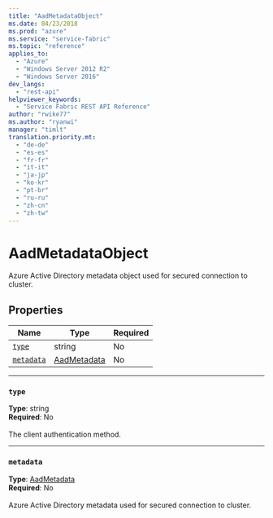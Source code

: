 ```yaml
---
title: "AadMetadataObject"
ms.date: 04/23/2018
ms.prod: "azure"
ms.service: "service-fabric"
ms.topic: "reference"
applies_to: 
  - "Azure"
  - "Windows Server 2012 R2"
  - "Windows Server 2016"
dev_langs: 
  - "rest-api"
helpviewer_keywords: 
  - "Service Fabric REST API Reference"
author: "rwike77"
ms.author: "ryanwi"
manager: "timlt"
translation.priority.mt: 
  - "de-de"
  - "es-es"
  - "fr-fr"
  - "it-it"
  - "ja-jp"
  - "ko-kr"
  - "pt-br"
  - "ru-ru"
  - "zh-cn"
  - "zh-tw"
---
```

# AadMetadataObject

Azure Active Directory metadata object used for secured connection to cluster.

## Properties
| Name | Type | Required |
| --- | --- | --- |
| [`type`](#type) | string | No |
| [`metadata`](#metadata) | [AadMetadata](sfclient-v62-model-aadmetadata.md) | No |

____
### `type`
__Type__: string <br/>
__Required__: No<br/>
<br/>
The client authentication method.

____
### `metadata`
__Type__: [AadMetadata](sfclient-v62-model-aadmetadata.md) <br/>
__Required__: No<br/>
<br/>
Azure Active Directory metadata used for secured connection to cluster.
